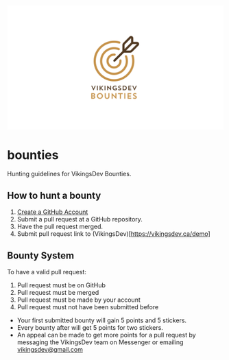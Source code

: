 ![](bounties-bg.png)
# bounties
Hunting guidelines for VikingsDev Bounties.

## How to hunt a bounty
1. [Create a GitHub Account](https://github.com/join)
2. Submit a pull request at a GitHub repository.
3. Have the pull request merged.
4. Submit pull request link to (VikingsDev)[https://vikingsdev.ca/demo]

## Bounty System

To have a valid pull request:
1. Pull request must be on GitHub
2. Pull request must be merged
3. Pull request must be made by your account
4. Pull request must not have been submitted before

- Your first submitted bounty will gain 5 points and 5 stickers.
- Every bounty after will get 5 points for two stickers.
- An appeal can be made to get more points for a pull request by messaging the VikingsDev 
team on Messenger or emailing vikingsdev@gmail.com



